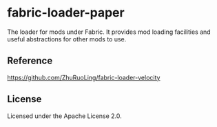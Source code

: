fabric-loader-paper
===========

The loader for mods under Fabric. It provides mod loading facilities and useful abstractions for other mods to use.

## Reference  
https://github.com/ZhuRuoLing/fabric-loader-velocity

## License

Licensed under the Apache License 2.0.
